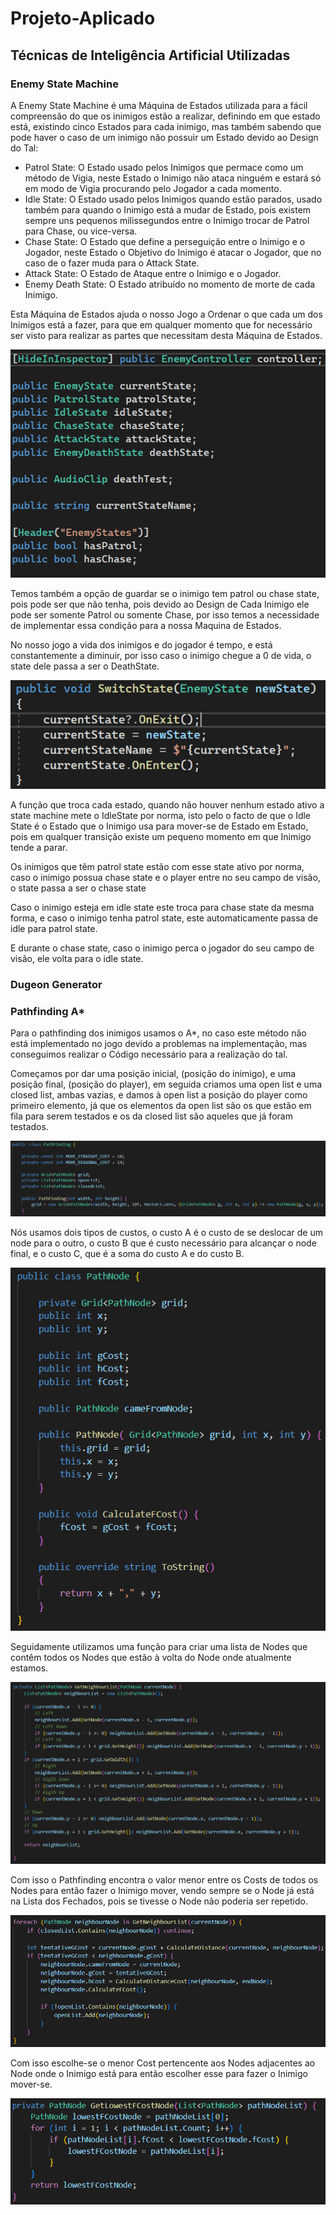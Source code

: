 # Projeto-Aplicado

## Técnicas de Inteligência Artificial Utilizadas

### Enemy State Machine


A Enemy State Machine é uma Máquina de Estados utilizada para a fácil compreensão do que os inimigos estão a realizar, definindo em que estado está, existindo cinco Estados para cada inimigo, mas também sabendo que pode haver o caso de um inimigo não possuir um Estado devido ao Design do Tal:

* Patrol State: O Estado usado pelos Inimigos que permace como um método de Vigia, neste Estado o Inimigo não ataca ninguém e estará só em modo de Vigia procurando pelo Jogador a cada momento.
* Idle State: O Estado usado pelos Inimigos quando estão parados, usado também para quando o Inimigo está a mudar de Estado, pois existem sempre uns pequenos milissegundos entre o Inimigo trocar de Patrol para Chase, ou vice-versa.
* Chase State: O Estado que define a perseguição entre o Inimigo e o Jogador, neste Estado o Objetivo do Inimigo é atacar o Jogador, que no caso de o fazer muda para o Attack State.
* Attack State: O Estado de Ataque entre o Inimigo e o Jogador.
* Enemy Death State: O Estado atribuído no momento de morte de cada Inimigo.

Esta Máquina de Estados ajuda o nosso Jogo a Ordenar o que cada um dos Inimigos está a fazer, para que em qualquer momento que for necessário ser visto para realizar as partes que necessitam desta Máquina de Estados.


![1704404889403](image/README/1704404889403.png)


Temos também a opção de guardar se o inimigo tem patrol ou chase state, pois pode ser que não tenha, pois devido ao Design de Cada Inimigo ele pode ser somente Patrol ou somente Chase, por isso temos a necessidade de implementar essa condição para a nossa Maquina de Estados.

No nosso jogo a vida dos inimigos e do jogador é tempo, e está constantemente a diminuir, por isso caso o inimigo chegue a 0 de vida, o state dele passa a ser o DeathState.


![1704404939237](image/README/1704404939237.png)


A função que troca cada estado, quando não houver nenhum estado ativo a state machine mete o IdleState por norma, isto pelo o facto de que o Idle State é o Estado que o Inimigo usa para mover-se de Estado em Estado, pois em qualquer transição existe um pequeno momento em que Inimigo tende a parar.

Os inimigos que têm patrol state estão com esse state ativo por norma, caso o inimigo possua chase state e o player entre no seu campo de visão, o state passa a ser o chase state

Caso o inimigo esteja em idle state este troca para chase state da mesma forma, e caso o inimigo tenha patrol state, este automaticamente passa de idle para patrol state.

E durante o chase state, caso o inimigo perca o jogador do seu campo de visão, ele volta para o idle state.


### Dugeon Generator


### Pathfinding A*

Para o pathfinding dos inimigos usamos o A*, no caso este método não está implementado no jogo devido a problemas na implementação, mas conseguimos realizar o Código necessário para a realização do tal.

Começamos por dar uma posição inicial, (posição do inimigo), e uma posição final, (posição do player), em seguida criamos uma open list e uma closed list, ambas vazias, e damos à open list a posição do player como primeiro elemento, já que os elementos da open list são os que estão em fila para serem testados e os da closed list são aqueles que já foram testados.


![1704408395028](image/README/1704408395028.png)


Nós usamos dois tipos de custos, o custo A é o custo de se deslocar de um node para o outro, o custo B que é custo necessário para alcançar o node final, e o custo C, que é a soma do custo A e do custo B.


![1704408372099](image/README/1704408372099.png)


Seguidamente utilizamos uma função para criar uma lista de Nodes que contêm todos os Nodes que estão à volta do Node onde atualmente estamos.


![1704408479161](image/README/1704408479161.png)


Com isso o Pathfinding encontra o valor menor entre os Costs de todos os Nodes para então fazer o Inimigo mover, vendo sempre se o Node já está na Lista dos Fechados, pois se tivesse o Node não poderia ser repetido.


![1704408574218](image/README/1704408574218.png)

Com isso escolhe-se o menor Cost pertencente aos Nodes adjacentes ao Node onde o Inimigo está para então escolher esse para fazer o Inimigo mover-se.


![1704408659953](image/README/1704408659953.png)
